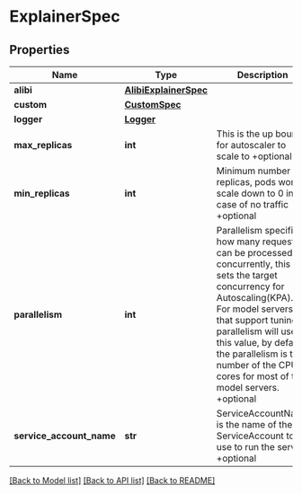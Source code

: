 # ExplainerSpec

## Properties
Name | Type | Description | Notes
------------ | ------------- | ------------- | -------------
**alibi** | [**AlibiExplainerSpec**](AlibiExplainerSpec.md) |  | [optional] 
**custom** | [**CustomSpec**](CustomSpec.md) |  | [optional] 
**logger** | [**Logger**](Logger.md) |  | [optional] 
**max_replicas** | **int** | This is the up bound for autoscaler to scale to +optional | [optional] 
**min_replicas** | **int** | Minimum number of replicas, pods won&#39;t scale down to 0 in case of no traffic +optional | [optional] 
**parallelism** | **int** | Parallelism specifies how many requests can be processed concurrently, this sets the target concurrency for Autoscaling(KPA). For model servers that support tuning parallelism will use this value, by default the parallelism is the number of the CPU cores for most of the model servers. +optional | [optional] 
**service_account_name** | **str** | ServiceAccountName is the name of the ServiceAccount to use to run the service +optional | [optional] 

[[Back to Model list]](../README.md#documentation-for-models) [[Back to API list]](../README.md#documentation-for-api-endpoints) [[Back to README]](../README.md)


